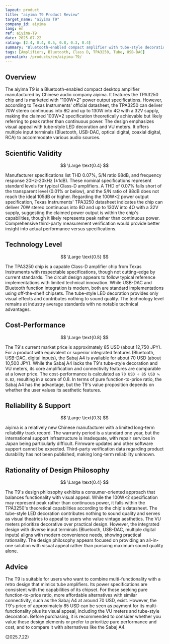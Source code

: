 ```yaml
---
layout: product
title: "aiyima T9 Product Review"
target_name: "aiyima T9"
company_id: aiyima
lang: en
ref: aiyima-T9
date: 2025-07-22
rating: [2.4, 0.4, 0.5, 0.8, 0.3, 0.4]
summary: "Bluetooth-enabled compact amplifier with tube-style decoration and integrated features. Power specifications align with TPA3250 chip capabilities, offering certain value for users seeking a multi-functional desktop amplifier with vintage aesthetics."
tags: [Amplifiers, Bluetooth, Class D, TPA3250, Tube, USB-DAC]
permalink: /products/en/aiyima-T9/
---
```

## Overview

The aiyima T9 is a Bluetooth-enabled compact desktop amplifier manufactured by Chinese audio company aiyima. It features the TPA3250 chip and is marketed with "100W×2" power output specifications. However, according to Texas Instruments' official datasheet, the TPA3250 can deliver 70W stereo continuous into 8Ω and up to 130W into 4Ω with a 32V supply, making the claimed 100W×2 specification theoretically achievable but likely referring to peak rather than continuous power. The design emphasizes visual appeal with tube-style LED decoration and VU meters. It offers multiple input terminals (Bluetooth, USB-DAC, optical digital, coaxial digital, RCA) to accommodate various audio sources.

## Scientific Validity

$$ \Large \text{0.4} $$

Manufacturer specifications list THD 0.07%, S/N ratio 98dB, and frequency response 20Hz-20kHz (±1dB). These nominal specifications represent standard levels for typical Class-D amplifiers. A THD of 0.07% falls short of the transparent level (0.01% or below), and the S/N ratio of 98dB does not reach the ideal 105dB or higher. Regarding the 100W×2 power output specification, Texas Instruments' TPA3250 datasheet indicates the chip can deliver 70W stereo continuous into 8Ω and up to 130W into 4Ω with a 32V supply, suggesting the claimed power output is within the chip's capabilities, though it likely represents peak rather than continuous power. Comprehensive third-party measurement verification would provide better insight into actual performance versus specifications.

## Technology Level

$$ \Large \text{0.5} $$

The TPA3250 chip is a capable Class-D amplifier chip from Texas Instruments with respectable specifications, though not cutting-edge by current standards. The circuit design appears to follow typical reference implementations with limited technical innovation. While USB-DAC and Bluetooth function integration is modern, both are standard implementations using off-the-shelf chipsets. The tube-style LED decoration provides only visual effects and contributes nothing to sound quality. The technology level remains at industry average standards with no notable technical advantages.

## Cost-Performance

$$ \Large \text{0.8} $$

The T9's current market price is approximately 85 USD (about 12,750 JPY). For a product with equivalent or superior integrated features (Bluetooth, USB-DAC, digital inputs), the Sabaj A4 is available for about 70 USD (about 10,500 JPY). While the Sabaj A4 lacks the T9's tube-style decoration and VU meters, its core amplification and connectivity features are comparable at a lower price. The cost-performance is calculated as `70 USD ÷ 85 USD ≒ 0.82`, resulting in a score of 0.8. In terms of pure function-to-price ratio, the Sabaj A4 has the advantage, but the T9's value proposition depends on whether the user values its aesthetic features.

## Reliability & Support

$$ \Large \text{0.3} $$

aiyima is a relatively new Chinese manufacturer with a limited long-term reliability track record. The warranty period is a standard one year, but the international support infrastructure is inadequate, with repair services in Japan being particularly difficult. Firmware updates and other software support cannot be expected. Third-party verification data regarding product durability has not been published, making long-term reliability unknown.

## Rationality of Design Philosophy

$$ \Large \text{0.4} $$

The T9's design philosophy exhibits a consumer-oriented approach that balances functionality with visual appeal. While the 100W×2 specification may represent peak rather than continuous power, it falls within the TPA3250's theoretical capabilities according to the chip's datasheet. The tube-style LED decoration contributes nothing to sound quality and serves as visual theatrics to appeal to users who value vintage aesthetics. The VU meters prioritize decorative over practical design. However, the integrated design with diverse input terminals (Bluetooth, USB-DAC, multiple digital inputs) aligns with modern convenience needs, showing practical rationality. The design philosophy appears focused on providing an all-in-one solution with visual appeal rather than pursuing maximum sound quality alone.

## Advice

The T9 is suitable for users who want to combine multi-functionality with a retro design that mimics tube amplifiers. Its power specifications are consistent with the capabilities of its chipset. For those seeking pure function-to-price ratio, more affordable alternatives with similar connectivity, such as the Sabaj A4 at around 70 USD, exist. However, the T9's price of approximately 85 USD can be seen as payment for its multi-functionality plus its visual appeal, including the VU meters and tube-style decoration. Before purchasing, it is recommended to consider whether you value these design elements or prefer to prioritize pure performance and cost, and to compare it with alternatives like the Sabaj A4.

(2025.7.22)
